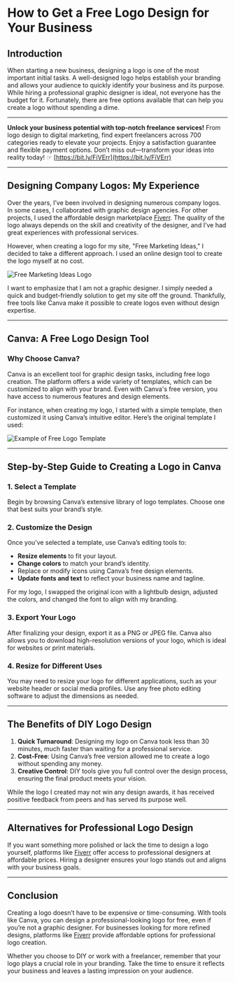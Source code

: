 # How to Get a Free Logo Design for Your Business

## Introduction

When starting a new business, designing a logo is one of the most important initial tasks. A well-designed logo helps establish your branding and allows your audience to quickly identify your business and its purpose. While hiring a professional graphic designer is ideal, not everyone has the budget for it. Fortunately, there are free options available that can help you create a logo without spending a dime.

---

**Unlock your business potential with top-notch freelance services!** From logo design to digital marketing, find expert freelancers across 700 categories ready to elevate your projects. Enjoy a satisfaction guarantee and flexible payment options. Don’t miss out—transform your ideas into reality today! ☞ [https://bit.ly/FiVErr](https://bit.ly/FiVErr)

---

## Designing Company Logos: My Experience

Over the years, I’ve been involved in designing numerous company logos. In some cases, I collaborated with graphic design agencies. For other projects, I used the affordable design marketplace [Fiverr](https://bit.ly/FiVErr). The quality of the logo always depends on the skill and creativity of the designer, and I’ve had great experiences with professional services.

However, when creating a logo for my site, "Free Marketing Ideas," I decided to take a different approach. I used an online design tool to create the logo myself at no cost.

![Free Marketing Ideas Logo](https://i0.wp.com/free-marketing-ideas.co.uk/wp-content/uploads/2021/04/free-marketing-ideas.png?resize=300%2C300&ssl=1)

I want to emphasize that I am not a graphic designer. I simply needed a quick and budget-friendly solution to get my site off the ground. Thankfully, free tools like Canva make it possible to create logos even without design expertise.

---

## Canva: A Free Logo Design Tool

### Why Choose Canva?
Canva is an excellent tool for graphic design tasks, including free logo creation. The platform offers a wide variety of templates, which can be customized to align with your brand. Even with Canva's free version, you have access to numerous features and design elements.

For instance, when creating my logo, I started with a simple template, then customized it using Canva’s intuitive editor. Here’s the original template I used:

![Example of Free Logo Template](https://i0.wp.com/free-marketing-ideas.co.uk/wp-content/uploads/2021/05/example-of-a-logo-template.png?resize=300%2C300&ssl=1)

---

## Step-by-Step Guide to Creating a Logo in Canva

### 1. Select a Template
Begin by browsing Canva’s extensive library of logo templates. Choose one that best suits your brand’s style.

### 2. Customize the Design
Once you’ve selected a template, use Canva’s editing tools to:
- **Resize elements** to fit your layout.
- **Change colors** to match your brand’s identity.
- Replace or modify icons using Canva’s free design elements.
- **Update fonts and text** to reflect your business name and tagline.

For my logo, I swapped the original icon with a lightbulb design, adjusted the colors, and changed the font to align with my branding.

### 3. Export Your Logo
After finalizing your design, export it as a PNG or JPEG file. Canva also allows you to download high-resolution versions of your logo, which is ideal for websites or print materials.

### 4. Resize for Different Uses
You may need to resize your logo for different applications, such as your website header or social media profiles. Use any free photo editing software to adjust the dimensions as needed.

---

## The Benefits of DIY Logo Design

1. **Quick Turnaround**: Designing my logo on Canva took less than 30 minutes, much faster than waiting for a professional service.
2. **Cost-Free**: Using Canva’s free version allowed me to create a logo without spending any money.
3. **Creative Control**: DIY tools give you full control over the design process, ensuring the final product meets your vision.

While the logo I created may not win any design awards, it has received positive feedback from peers and has served its purpose well.

---

## Alternatives for Professional Logo Design

If you want something more polished or lack the time to design a logo yourself, platforms like [Fiverr](https://bit.ly/FiVErr) offer access to professional designers at affordable prices. Hiring a designer ensures your logo stands out and aligns with your business goals.

---

## Conclusion

Creating a logo doesn’t have to be expensive or time-consuming. With tools like Canva, you can design a professional-looking logo for free, even if you’re not a graphic designer. For businesses looking for more refined designs, platforms like [Fiverr](https://bit.ly/FiVErr) provide affordable options for professional logo creation.

Whether you choose to DIY or work with a freelancer, remember that your logo plays a crucial role in your branding. Take the time to ensure it reflects your business and leaves a lasting impression on your audience.
